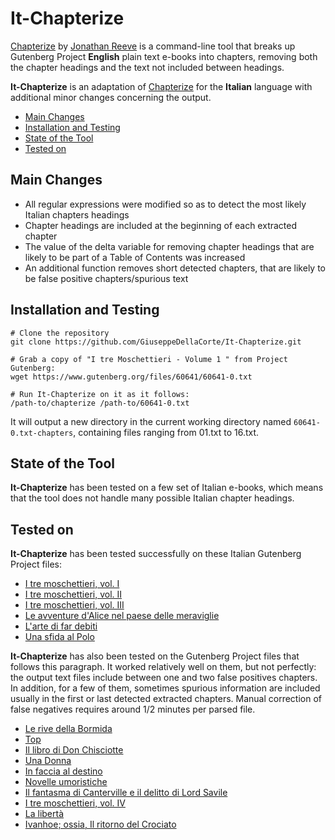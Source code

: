 # It-Chapterize

<a href="https://github.com/JonathanReeve/chapterize">Chapterize</a> by <a href="https://github.com/JonathanReeve">Jonathan Reeve</a> is a command-line tool that breaks up Gutenberg Project **English** plain text e-books into chapters, removing both the chapter headings and the text not included between headings. 

**It-Chapterize** is an adaptation of <a href="https://github.com/JonathanReeve/chapterize">Chapterize</a> for the **Italian** language with additional minor changes concerning the output.

* [Main Changes](#main-changes)
* [Installation and Testing](#installation-and-testing)
* [State of the Tool](#state-of-the-tool)
* [Tested on](#tested-on)
 
## Main Changes
- All regular expressions were modified so as to detect the most likely Italian chapters headings
- Chapter headings are included at the beginning of each extracted chapter
- The value of the delta variable for removing chapter headings that are likely to be part of a Table of Contents was increased
- An additional function removes short detected chapters, that are likely to be false positive chapters/spurious text 

## Installation and Testing
```
# Clone the repository
git clone https://github.com/GiuseppeDellaCorte/It-Chapterize.git

# Grab a copy of "I tre Moschettieri - Volume 1 " from Project Gutenberg: 
wget https://www.gutenberg.org/files/60641/60641-0.txt

# Run It-Chapterize on it as it follows:  
/path-to/chapterize /path-to/60641-0.txt
```
It will output a new directory in the current working directory named `60641-0.txt-chapters`, containing files ranging from 01.txt to 16.txt.

## State of the Tool
**It-Chapterize** has been tested on a few set of Italian e-books, which means that the tool does not handle many possible Italian chapter headings.

## Tested on
**It-Chapterize** has been tested successfully on these Italian Gutenberg Project files:

* <a href="http://www.gutenberg.org/files/60641/60641-0.txt">I tre moschettieri, vol. I</a>
* <a href="http://www.gutenberg.org/files/60642/60642-0.txt">I tre moschettieri, vol. II</a>
* <a href="http://www.gutenberg.org/files/60643/60643-0.txt">I tre moschettieri, vol. III</a>
* <a href="http://www.gutenberg.org/cache/epub/28371/pg28371.txt">Le avventure d'Alice nel paese delle meraviglie</a>
* <a href="http://www.gutenberg.org/files/47102/47102-0.txt">L'arte di far debiti</a>
* <a href="http://www.gutenberg.org/files/58415/58415-0.txt">Una sfida al Polo</a>

**It-Chapterize** has also been tested on the Gutenberg Project files that follows this paragraph. It worked relatively well on them, but not perfectly: the output text files include between one and two false positives chapters. In addition, for a few of them, sometimes spurious information are included usually in the first or last detected extracted chapters. Manual correction of false negatives requires around 1/2 minutes per parsed file.  

* <a href="http://www.gutenberg.org/cache/epub/21425/pg21425.txt">Le rive della Bormida</a>
* <a href="http://www.gutenberg.org/files/38338/38338-0.txt">Top</a>
* <a href="http://www.gutenberg.org/files/46914/46914-0.txt">Il libro di Don Chisciotte</a>
* <a href="http://www.gutenberg.org/files/47786/47786-0.txt">Una Donna</a>
* <a href="http://www.gutenberg.org/files/48361/48361-0.txt">In faccia al destino</a>
* <a href="http://www.gutenberg.org/files/48779/48779-0.txt">Novelle umoristiche</a>
* <a href="http://www.gutenberg.org/files/60586/60586-0.txt">Il fantasma di Canterville e il delitto di Lord Savile</a>
* <a href="http://www.gutenberg.org/files/60644/60644-0.txt">I tre moschettieri, vol. IV</a>
* <a href="http://www.gutenberg.org/files/62047/62047-0.txt">La libertà</a>
* <a href="http://www.gutenberg.org/files/63194/63194-0.txt">Ivanhoe; ossia, Il ritorno del Crociato</a>
